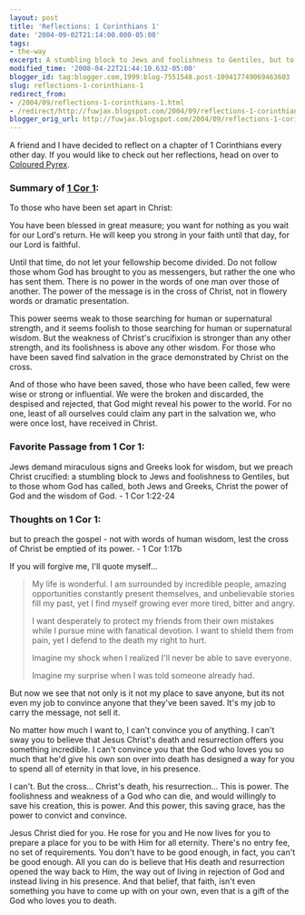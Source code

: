```yaml
---
layout: post
title: 'Reflections: 1 Corinthians 1'
date: '2004-09-02T21:14:00.000-05:00'
tags:
- the-way
excerpt: A stumbling block to Jews and foolishness to Gentiles, but to those whom God has called, it is the power and wisdom of God.
modified_time: '2008-04-22T21:44:10.632-05:00'
blogger_id: tag:blogger.com,1999:blog-7551548.post-109417749069463603
slug: reflections-1-corinthians-1
redirect_from: 
- /2004/09/reflections-1-corinthians-1.html
- /redirect/http://fuwjax.blogspot.com/2004/09/reflections-1-corinthians-1.html
blogger_orig_url: http://fuwjax.blogspot.com/2004/09/reflections-1-corinthians-1.html
---
```


A friend and I have decided to reflect on a chapter of 1 Corinthians every other day.  If you would like to check out her reflections, head on over to [Coloured Pyrex](http://colouredpyrex.blogspot.com).

### Summary of [1 Cor 1](http://biblegateway.com/cgi-bin/bible?language=english&passage=1+cor+1&version=NIV):

To those who have been set apart in Christ:

You have been blessed in great measure; you want for nothing as you wait for our Lord's return.  He will keep you strong in your faith until that day, for our Lord is faithful.

Until that time, do not let your fellowship become divided.  Do not follow those whom God has brought to you as messengers, but rather the one who has sent them.  There is no power in the words of one man over those of another.  The power of the message is in the cross of Christ, not in flowery words or dramatic presentation.

This power seems weak to those searching for human or supernatural strength, and it seems foolish to those searching for human or supernatural wisdom.  But the weakness of Christ's crucifixion is stronger than any other strength, and its foolishness is above any other wisdom.  For those who have been saved find salvation in the grace demonstrated by Christ on the cross.

And of those who have been saved, those who have been called, few were wise or strong or influential.  We were the broken and discarded, the despised and rejected, that God might reveal his power to the world.  For no one, least of all ourselves could claim any part in the salvation we, who were once lost, have received in Christ.

### Favorite Passage from 1 Cor 1:

Jews demand miraculous signs and Greeks look for wisdom, but we preach Christ crucified: a stumbling block to Jews and foolishness to Gentiles, but to those whom God has called, both Jews and Greeks, Christ the power of God and the wisdom of God. - 1 Cor 1:22-24

### Thoughts on 1 Cor 1:

but to preach the gospel - not with words of human wisdom, lest the cross of Christ be emptied of its power. - 1 Cor 1:17b

If you will forgive me, I'll quote myself...

> My life is wonderful.  I am surrounded by incredible people, amazing opportunities constantly present themselves, and unbelievable stories fill my past, yet I find myself growing ever more tired, bitter and angry.
> 
> I want desperately to protect my friends from their own mistakes while I pursue mine with fanatical devotion.  I want to shield them from pain, yet I defend to the death my right to hurt.
> 
> Imagine my shock when I realized I'll never be able to save everyone.
> 
> Imagine my surprise when I was told someone already had.

But now we see that not only is it not my place to save anyone, but its not even my job to convince anyone that they've been saved.  It's my job to carry the message, not sell it.

No matter how much I want to, I can't convince you of anything.  I can't sway you to believe that Jesus Christ's death and resurrection offers you something incredible.  I can't convince you that the God who loves you so much that he'd give his own son over into death has designed a way for you to spend all of eternity in that love, in his presence.

I can't.  But the cross...  Christ's death, his resurrection... This is power.  The foolishness and weakness of a God who can die, and would willingly to save his creation, this is power.  And this power, this saving grace, has the power to convict and convince.

Jesus Christ died for you.  He rose for you and He now lives for you to prepare a place for you to be with Him for all eternity.  There's no entry fee, no set of requirements.  You don't have to be good enough, in fact, you can't be good enough.  All you can do is believe that His death and resurrection opened the way back to Him, the way out of living in rejection of God and instead living in his presence.  And that belief, that faith, isn't even something you have to come up with on your own, even that is a gift of the God who loves you to death.